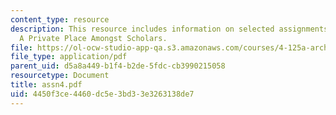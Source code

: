 ```yaml
---
content_type: resource
description: This resource includes information on selected assignments from the class
  A Private Place Amongst Scholars.
file: https://ol-ocw-studio-app-qa.s3.amazonaws.com/courses/4-125a-architecture-studio-building-in-landscapes-fall-2005/4450f3ce4460dc5e3bd33e3263138de7_assn4.pdf
file_type: application/pdf
parent_uid: d5a8a449-b1f4-b2de-5fdc-cb3990215058
resourcetype: Document
title: assn4.pdf
uid: 4450f3ce-4460-dc5e-3bd3-3e3263138de7
---
```

